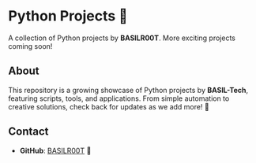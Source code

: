 # Python Projects 🐍

A collection of Python projects by **BASILR00T**. More exciting projects coming soon!

## About

This repository is a growing showcase of Python projects by **BASIL-Tech**, featuring scripts, tools, and applications. From simple automation to creative solutions, check back for updates as we add more! 🚀

## Contact

* **GitHub**: [BASILR00T](https://github.com/BASILR00T) 🌟

